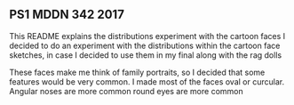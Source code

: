 ## PS1 MDDN 342 2017

This README explains the distributions experiment with the cartoon faces
I decided to do an experiment with the distributions within the cartoon face sketches, in case I decided to use them in my final along with the rag dolls

These faces make me think of family portraits, so I decided that some features would be very common.
I made most of the faces oval or curcular. 
Angular noses are more common
round eyes are more common